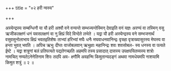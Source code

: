 +++
title = "०२ हरी न्वस्य"

+++

अस्येन्द्रस्य सम्बन्धिनौ या यौ हरी अश्वौ वने वन्यन्ते सम्भज्यन्तेस्मिन् देवाइति वनं यज्ञः अरण्यं वा तस्मिन् वसु ऋजीकलक्षणं धनं यवसलक्षणं वा नु क्षिप्रं विदे विन्देते लभेते । यद्वा यौ हरी अस्येन्द्रस्य वने सम्भजनार्थं वसुवसुनोलाभाय क्षिप्रं भवतइतिशेषः ताभ्यां हरिभ्यां मघैः धनैः मघवाधनवानिन्द्रः वृत्रहा वृत्राख्यासुरस्य मेघस्य वा हन्ता भुवत् भवति । अपिच ऋभुः दीप्तः वाजोबलवान् ऋभुक्षाः महानिन्द्रः शवः शवसोबल- स्य धनस्य वा पत्यते ईष्टे । यद्वा शत्रूणां बलं प्रतिपत्यते पद्यतेगच्छति अहमपि तस्य प्रसादात् दासस्य उपक्षपयितव्यस्य शत्रोः नामचित् नम्यतेऽनेनेतिनाम शिरः तदपि अव- क्ष्णौमि अवहन्मि किमुतान्यदङ्गं अथवा नामधेयमपि नाशयामि किमुत शत्रुं ॥ २ ॥